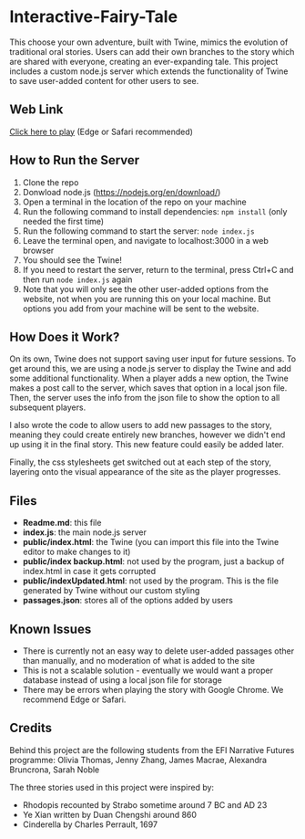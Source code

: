 # Interactive-Fairy-Tale

This choose your own adventure, built with Twine, mimics the evolution of traditional oral stories. Users can add their own branches to the story which are shared with everyone, creating an ever-expanding tale. This project includes a custom node.js server which extends the functionality of Twine to save user-added content for other users to see. 

## Web Link 
[Click here to play](https://tinyurl.com/interactive-story) (Edge or Safari recommended) 

## How to Run the Server
1. Clone the repo 
2. Donwload node.js (https://nodejs.org/en/download/) 
3. Open a terminal in the location of the repo on your machine 
4. Run the following command to install dependencies: ```npm install``` (only needed the first time) 
5. Run the following command to start the server: ```node index.js``` 
6. Leave the terminal open, and navigate to localhost:3000 in a web browser 
7. You should see the Twine! 
8. If you need to restart the server, return to the terminal, press Ctrl+C and then run ```node index.js``` again 
9. Note that you will only see the other user-added options from the website, not when you are running this on your local machine. But options you add from your machine will be sent to the website.

## How Does it Work? 
On its own, Twine does not support saving user input for future sessions. To get around this, we are using a node.js server to display the Twine and add some additional functionality. When a player adds a new option, the Twine makes a post call to the server, which saves that option in a local json file. Then, the server uses the info from the json file to show the option to all subsequent players. 

I also wrote the code to allow users to add new passages to the story, meaning they could create entirely new branches, however we didn't end up using it in the final story. This new feature could easily be added later. 

Finally, the css stylesheets get switched out at each step of the story, layering onto the visual appearance of the site as the player progresses. 

## Files 
* **Readme.md**: this file
* **index.js**: the main node.js server 
* **public/index.html**: the Twine (you can import this file into the Twine editor to make changes to it) 
* **public/index backup.html**: not used by the program, just a backup of index.html in case it gets corrupted 
* **public/indexUpdated.html**: not used by the program. This is the file generated by Twine without our custom styling
* **passages.json**: stores all of the options added by users 

## Known Issues 
* There is currently not an easy way to delete user-added passages other than manually, and no moderation of what is added to the site
* This is not a scalable solution - eventually we would want a proper database instead of using a local json file for storage 
* There may be errors when playing the story with Google Chrome. We recommend Edge or Safari. 

## Credits 

Behind this project are the following students from the EFI Narrative Futures programme: 
Olivia Thomas, Jenny Zhang, James Macrae, Alexandra Bruncrona, Sarah Noble  

The three stories used in this project were inspired by: 
* Rhodopis recounted by Strabo sometime around 7 BC and AD 23 
* Ye Xian written by Duan Chengshi around 860 
* Cinderella by Charles Perrault, 1697 
